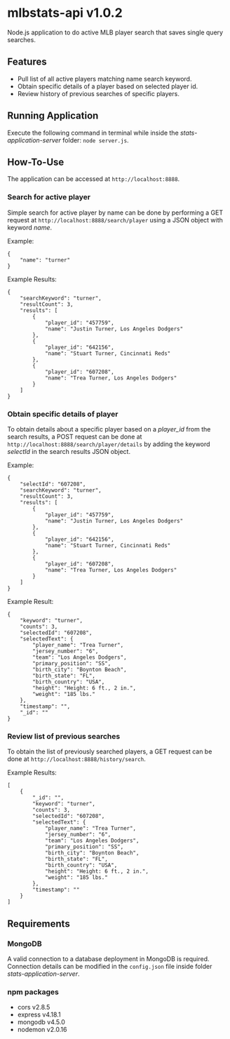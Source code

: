 # mlbstats-api v1.0.2
Node.js application to do active MLB player search that saves single query searches.

## Features
- Pull list of all active players matching name search keyword.
- Obtain specific details of a player based on selected player id.
- Review history of previous searches of specific players.

## Running Application
Execute the following command in terminal while inside the *stats-application-server* folder:
```node server.js```.

## How-To-Use

The application can be accessed at ```http://localhost:8888```.

### Search for active player
Simple search for active player by name can be done by performing a GET request at ```http://localhost:8888/search/player``` using a JSON object with keyword *name*.

Example:
```
{
    "name": "turner"
}
```
Example Results:
```
{
    "searchKeyword": "turner",
    "resultCount": 3,
    "results": [
        {
            "player_id": "457759",
            "name": "Justin Turner, Los Angeles Dodgers"
        },
        {
            "player_id": "642156",
            "name": "Stuart Turner, Cincinnati Reds"
        },
        {
            "player_id": "607208",
            "name": "Trea Turner, Los Angeles Dodgers"
        }
    ]
}
```

### Obtain specific details of player

To obtain details about a specific player based on a *player_id* from the search results, a POST request can be done at ```http://localhost:8888/search/player/details``` by adding the keyword *selectId* in the search results JSON object.

Example:
```
{
    "selectId": "607208",
    "searchKeyword": "turner",
    "resultCount": 3,
    "results": [
        {
            "player_id": "457759",
            "name": "Justin Turner, Los Angeles Dodgers"
        },
        {
            "player_id": "642156",
            "name": "Stuart Turner, Cincinnati Reds"
        },
        {
            "player_id": "607208",
            "name": "Trea Turner, Los Angeles Dodgers"
        }
    ]
}
```

Example Result:
```
{
    "keyword": "turner",
    "counts": 3,
    "selectedId": "607208",
    "selectedText": {
        "player_name": "Trea Turner",
        "jersey_number": "6",
        "team": "Los Angeles Dodgers",
        "primary_position": "SS",
        "birth_city": "Boynton Beach",
        "birth_state": "FL",
        "birth_country": "USA",
        "height": "Height: 6 ft., 2 in.",
        "weight": "185 lbs."
    },
    "timestamp": "",
    "_id": ""
}
```

### Review list of previous searches

To obtain the list of previously searched players, a GET request can be done at ```http://localhost:8888/history/search```. 

Example Results:
```
[
    {
        "_id": "",
        "keyword": "turner",
        "counts": 3,
        "selectedId": "607208",
        "selectedText": {
            "player_name": "Trea Turner",
            "jersey_number": "6",
            "team": "Los Angeles Dodgers",
            "primary_position": "SS",
            "birth_city": "Boynton Beach",
            "birth_state": "FL",
            "birth_country": "USA",
            "height": "Height: 6 ft., 2 in.",
            "weight": "185 lbs."
        },
        "timestamp": ""
    }
]
```

## Requirements

### MongoDB

A valid connection to a database deployment in MongoDB is required. Connection details can be modified in the ```config.json``` file inside folder *stats-application-server*.

### npm packages

- cors v2.8.5
- express v4.18.1
- mongodb v4.5.0
- nodemon v2.0.16
